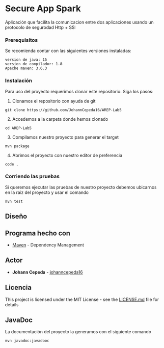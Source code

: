# Secure App Spark
Aplicación que facilita la comunicacion entre dos aplicaciones usando un protocolo de segurodad Http + SSl


### Prerequisitos
Se recomienda contar con las siguientes versiones instaladas:
```
version de java: 15
version de compilador: 1.8
Apache maven: 3.6.3 
```

### Instalación
Para uso del proyecto requerimos clonar este repositorio. Siga los pasos:

1. Clonamos el repositorio con ayuda de git
```
git clone https://github.com/JohannCepeda16/AREP-Lab5
```

2. Accedemos a la carpeta donde hemos clonado
```
cd AREP-Lab5
```

3. Compilamos nuestro proyecto para generar el target
```
mvn package
```

4. Abrimos el proyecto con nuestro editor de preferencia
```
code .
```

### Corriendo las pruebas
Si queremos ejecutar las pruebas de nuestro proyecto debemos ubicarnos en la raiz del proyecto y usar el comando
```
mvn test
```

## Diseño

## Programa hecho con

* [Maven](https://maven.apache.org/) - Dependency Management

## Actor

* **Johann Cepeda** - [johanncepeda16](https://github.com/JohannCepeda16)


## Licencia

This project is licensed under the MIT License - see the [LICENSE.md](LICENSE.txt) file for details

## JavaDoc

La documentación del proyecto la generamos con el siguiente comando 
```
mvn javadoc:javadooc
```
